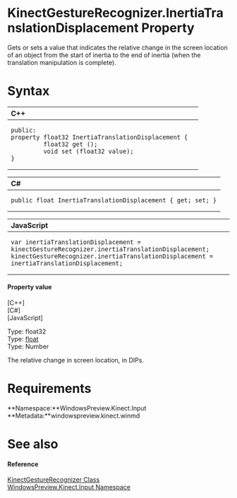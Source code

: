 KinectGestureRecognizer.InertiaTranslationDisplacement Property  
===============================================================  

Gets or sets a value that indicates the relative change in the screen location of an object from the start of inertia to the end of inertia (when the translation manipulation is complete). <span id="syntaxSection"></span>

Syntax  
======  

<table>
<colgroup>
<col width="100%" />
</colgroup>
<thead>
<tr class="header">
<th align="left">C++</th>
</tr>
</thead>
<tbody>
<tr class="odd">
<td align="left"><pre><code>public:  
property float32 InertiaTranslationDisplacement {  
         float32 get ();  
         void set (float32 value);  
}</code></pre></td>
</tr>
</tbody>
</table>

<table>
<colgroup>
<col width="100%" />
</colgroup>
<thead>
<tr class="header">
<th align="left">C#</th>
</tr>
</thead>
<tbody>
<tr class="odd">
<td align="left"><pre><code>public float InertiaTranslationDisplacement { get; set; }</code></pre></td>
</tr>
</tbody>
</table>

<table>
<colgroup>
<col width="100%" />
</colgroup>
<thead>
<tr class="header">
<th align="left">JavaScript</th>
</tr>
</thead>
<tbody>
<tr class="odd">
<td align="left"><pre><code>var inertiaTranslationDisplacement = kinectGestureRecognizer.inertiaTranslationDisplacement;  
kinectGestureRecognizer.inertiaTranslationDisplacement = inertiaTranslationDisplacement;</code></pre></td>
</tr>
</tbody>
</table>

<span id="ID4ES"></span>
#### Property value  

[C++]   
 [C\#]   
 [JavaScript]   

Type: float32  
Type: [float](http://msdn.microsoft.com/en-us/library/system.single.aspx)  
Type: Number  

The relative change in screen location, in DIPs.  

<span id="requirements"></span>

Requirements  
============  

**Namespace:**WindowsPreview.Kinect.Input  
**Metadata:**windowspreview.kinect.winmd  

<span id="ID4E4"></span>

See also  
========  

<span id="ID4E6"></span>
#### Reference  

[KinectGestureRecognizer Class](../../KinectGestureRecognizer.md)  
 [WindowsPreview.Kinect.Input Namespace](../../../Kinect.Input.md)  



<!--Please do not edit the data in the comment block below.-->
<!--
TOCTitle : InertiaTranslationDisplacement Property
RLTitle : KinectGestureRecognizer.InertiaTranslationDisplacement Property
KeywordK : InertiaTranslationDisplacement property
KeywordK : KinectGestureRecognizer.InertiaTranslationDisplacement property
KeywordF : WindowsPreview.Kinect.Input.KinectGestureRecognizer.InertiaTranslationDisplacement
KeywordF : KinectGestureRecognizer.InertiaTranslationDisplacement
KeywordF : InertiaTranslationDisplacement
KeywordF : WindowsPreview.Kinect.Input.KinectGestureRecognizer.InertiaTranslationDisplacement
KeywordA : P:WindowsPreview.Kinect.Input.KinectGestureRecognizer.InertiaTranslationDisplacement
AssetID : P:WindowsPreview.Kinect.Input.KinectGestureRecognizer.InertiaTranslationDisplacement
Locale : en-us
CommunityContent : 1
APIType : Managed
APILocation : windowspreview.kinect.winmd
APIName : WindowsPreview.Kinect.Input.KinectGestureRecognizer.InertiaTranslationDisplacement
TargetOS : Windows
TopicType : kbSyntax
DevLang : VB
DevLang : CSharp
DevLang : JavaScript
DevLang : C++
DocSet : K4Wv2
ProjType : K4Wv2Proj
Technology : Kinect for Windows
Product : Kinect for Windows SDK v2
productversion : 20
-->
